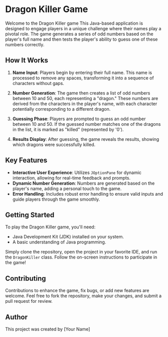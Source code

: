 # Dragon Killer Game

Welcome to the Dragon Killer game This Java-based application is designed to engage players in a unique challenge where their names play a pivotal role. The game generates a series of odd numbers based on the player's full name and then tests the player's ability to guess one of these numbers correctly. 

## How It Works

1. **Name Input**: Players begin by entering their full name. This name is processed to remove any spaces, transforming it into a sequence of characters without gaps.

2. **Number Generation**: The game then creates a list of odd numbers between 10 and 50, each representing a "dragon." These numbers are derived from the characters in the player's name, with each character potentially corresponding to a different dragon.

3. **Guessing Phase**: Players are prompted to guess an odd number between 10 and 50. If the guessed number matches one of the dragons in the list, it is marked as "killed" (represented by '0').

4. **Results Display**: After guessing, the game reveals the results, showing which dragons were successfully killed.

## Key Features

- **Interactive User Experience**: Utilizes `JOptionPane` for dynamic interaction, allowing for real-time feedback and prompts.
- **Dynamic Number Generation**: Numbers are generated based on the player's name, adding a personal touch to the game.
- **Error Handling**: Includes robust error handling to ensure valid inputs and guide players through the game smoothly.

## Getting Started

To play the Dragon Killer game, you'll need:

- Java Development Kit (JDK) installed on your system.
- A basic understanding of Java programming.

Simply clone the repository, open the project in your favorite IDE, and run the `DragonKiller` class. Follow the on-screen instructions to participate in the game!

## Contributing

Contributions to enhance the game, fix bugs, or add new features are welcome. Feel free to fork the repository, make your changes, and submit a pull request for review.

## Author

This project was created by [Your Name]